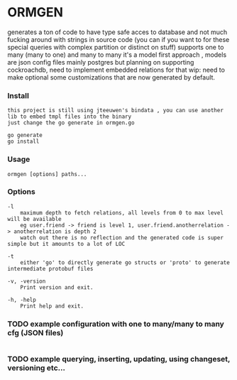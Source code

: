 # ORMGEN
generates a ton of code to have type safe acces to database and not much fucking around with strings
in source code (you can if you want to for these special queries with complex partition or distinct on stuff)
supports one to many (many to one) and many to many
it's a model first approach , models are json config files
mainly postgres but planning on supporting cockroachdb, need to implement embedded relations for that
wip: need to make optional some customizations that are now generated by default.
### Install
```
this project is still using jteeuwen's bindata , you can use another lib to embed tmpl files into the binary
just change the go generate in ormgen.go

go generate 
go install
```

### Usage
```
ormgen [options] paths...
```

### Options
```
-l
    maximum depth to fetch relations, all levels from 0 to max level will be available
    eg user.friend -> friend is level 1, user.friend.anotherrelation -> anotherrelation is depth 2
    watch out there is no reflection and the generated code is super simple but it amounts to a lot of LOC

-t
    either 'go' to directly generate go structs or 'proto' to generate intermediate protobuf files

-v, -version
    Print version and exit.

-h, -help
    Print help and exit.
```
### TODO example configuration with one to many/many to many cfg (JSON files)
```
```
### TODO example querying, inserting, updating, using changeset, versioning  etc...
```
```
